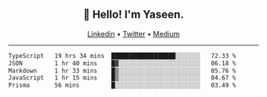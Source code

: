 <h2 align="center">👋 Hello! I'm Yaseen.</h2>
<p align="center">
  <a href="https://www.linkedin.com/in/yaseenkc/">Linkedin</a> •
  <a href="https://twitter.com/yaseeenkc">Twitter</a> •
  <a href="https://medium.com/@yaseen-kc">Medium</a>
</p>


<!--- 🔭 I’m currently working at []() as an  -->
<!--- - 💬 Ask me about **Javascript, React and Git** -->
<!--- - 📫 How to reach me: [@kc.yaseen](https://instagram.com/kc.yaseen) on Instagram -->
<!--- - ⚡ Fun fact: Big Fan of the :zap: emoji -->

-------

<!--START_SECTION:waka-->

```txt
TypeScript   19 hrs 34 mins  ██████████████████░░░░░░░   72.33 %
JSON         1 hr 40 mins    █▓░░░░░░░░░░░░░░░░░░░░░░░   06.18 %
Markdown     1 hr 33 mins    █▒░░░░░░░░░░░░░░░░░░░░░░░   05.76 %
JavaScript   1 hr 15 mins    █▒░░░░░░░░░░░░░░░░░░░░░░░   04.67 %
Prisma       56 mins         █░░░░░░░░░░░░░░░░░░░░░░░░   03.49 %
```

<!--END_SECTION:waka-->
